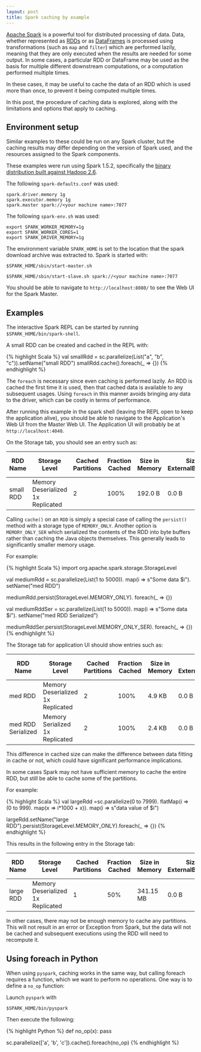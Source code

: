 ```yaml
---
layout: post
title: Spark caching by example
---
```


[Apache Spark](http://spark.apache.org/) is a powerful tool for distributed
processing of data. Data, whether represented as [RDDs](http://spark.apache.org/docs/latest/quick-start.html#more-on-rdd-operations)
or as [DataFrames](http://spark.apache.org/docs/latest/sql-programming-guide.html#dataframes)
is processed using transformations (such as `map` and `filter`) which are performed
lazily, meaning that they are only executed when the results are needed for some output.
In some cases, a particular RDD or DataFrame may be used as the basis for
multiple different downstream computations, or a computation performed multiple times.

In these cases, it may be useful to cache the data of an RDD which is used more
than once, to prevent it being computed multiple times.

In this post, the procedure of caching data is explored, along with the limitations
and options that apply to caching.

## Environment setup

Similar examples to these could be run on any Spark cluster, but the caching
results may differ depending on the version of Spark used, and the resources
assigned to the Spark components.

These examples were run using Spark 1.5.2, specifically the [binary distribution
built against Hadoop 2.6](http://www.apache.org/dyn/closer.lua/spark/spark-1.5.2/spark-1.5.2-bin-hadoop2.6.tgz).

The following `spark-defaults.conf` was used:


    spark.driver.memory 1g
    spark.executor.memory 1g
    spark.master spark://<your machine name>:7077


The following `spark-env.sh` was used:

    export SPARK_WORKER_MEMORY=1g
    export SPARK_WORKER_CORES=1
    export SPARK_DRIVER_MEMORY=1g

The environment variable `SPARK_HOME` is set to the location that the spark
download archive was extracted to. Spark is started with:

    $SPARK_HOME/sbin/start-master.sh

    $SPARK_HOME/sbin/start-slave.sh spark://<your machine name>:7077

You should be able to navigate to `http://localhost:8080/` to see
the Web UI for the Spark Master.

## Examples

The interactive Spark REPL can be started by running `$SPARK_HOME/bin/spark-shell`.

A small RDD can be created and cached in the REPL with:

{% highlight Scala %}
val smallRdd = sc.parallelize(List("a", "b", "c")).setName("small RDD")
smallRdd.cache().foreach(_ => {})
{% endhighlight %}

The `foreach` is necessary since even caching is performed lazily. An RDD
is cached the first time it is used, then that cached data is available to any
subsequent usages. Using `foreach` in this manner avoids bringing any data to
the driver, which can be costly in terms of performance.

After running this example in the spark shell (leaving the REPL open to keep
the application alive), you should be able to navigate to the Application's
Web UI from the Master Web UI. The Application UI will probably be at
`http://localhost:4040`.

On the Storage tab, you should see an entry such as:

RDD Name | Storage Level | Cached Partitions | Fraction Cached | Size in Memory |	Size in ExternalBlockStore | Size on Disk
------|----------------|----|----|----|------|--------------
small RDD | Memory Deserialized 1x Replicated | 2 |	100% | 192.0 B | 0.0 B | 0.0 B

Calling `cache()` on an `RDD` is simply a special case of calling the `persist()`
method with a storage type of `MEMORY_ONLY`. Another option is `MEMORY_ONLY_SER`
which serialized the contents of the RDD into byte buffers rather than caching the
Java objects themselves. This generally leads to significantly smaller memory usage.

For example:

{% highlight Scala %}
import org.apache.spark.storage.StorageLevel

val mediumRdd = sc.parallelize(List(1 to 5000)).
  map(i => s"Some data $i").
  setName("med RDD")

mediumRdd.persist(StorageLevel.MEMORY_ONLY).
foreach(_ => {})

val mediumRddSer = sc.parallelize(List(1 to 5000)).
  map(i => s"Some data $i").
  setName("med RDD Serialized")

mediumRddSer.persist(StorageLevel.MEMORY_ONLY_SER).
foreach(_ => {})
{% endhighlight %}

The Storage tab for application UI should show entries such as:

RDD Name | Storage Level | Cached Partitions | Fraction Cached | Size in Memory |	Size in ExternalBlockStore | Size on Disk
------|----------------|----|----|----|------|--------------
med RDD | Memory Deserialized 1x Replicated | 2 |	100% | 4.9 KB | 0.0 B | 0.0 B
med RDD Serialized | Memory Serialized 1x Replicated | 2 |	100% | 2.4 KB | 0.0 B | 0.0 B

This difference in cached size can make the difference between data fitting
in cache or not, which could have significant performance implications.

In some cases Spark may not have sufficient memory to cache the entire RDD,
but still be able to cache some of the partitions.

For example:

{% highlight Scala %}
val largeRdd =sc.parallelize(0 to 7999).
  flatMap(i => (0 to 999).
  map(x => i*1000 + x)).
  map(i => s"data value of $i")

largeRdd.setName("large RDD").persist(StorageLevel.MEMORY_ONLY).foreach(_ => {})
{% endhighlight %}

This results in the following entry in the Storage tab:

RDD Name | Storage Level | Cached Partitions | Fraction Cached | Size in Memory |	Size in ExternalBlockStore | Size on Disk
------|----------------|----|----|----|------|--------------
large RDD | Memory Deserialized 1x Replicated | 1 |	50% | 341.15 MB | 0.0 B | 0.0 B

In other cases, there may not be enough memory to cache any partitions. This will
not result in an error or Exception from Spark, but the data will not be cached
and subsequent executions using the RDD will need to recompute it.

## Using foreach in Python

When using `pyspark`, caching works in the same way, but calling foreach requires
a function, which we want to perform no operations. One way is to define a `no_op`
function:

Launch `pyspark` with

    $SPARK_HOME/bin/pyspark

Then execute the following:

{% highlight Python %}
def no_op(x):
    pass

sc.parallelize(['a', 'b', 'c']).cache().foreach(no_op)
{% endhighlight %}
